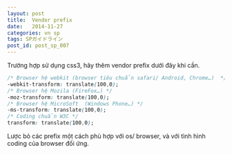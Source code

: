 ```yaml
---
layout: post
title:  Vendor prefix
date:   2014-11-27
categories: vn sp
tags: SPガイドライン
post_id: post_sp_007
---
```

Trường hợp sử dụng css3, hãy thêm vendor prefix dưới đây khi cần.

```css
/* Browser hệ webkit (browser tiêu chuẩn safari/ Android, Chrome…)  */
-webkit-transform: translate(100,0);
/* Browser hệ Mozila (FireFox…) */
-moz-transform: translate(100,0);
/* Browser hệ MicroSoft  (Windows Phone…) */
-ms-transform: translate(100,0);
/* Coding chuẩn W3C */
transform: translate(100,0);
```

Lược bỏ các prefix một cách phù hợp với os/ browser, và với tình hình coding của browser đối ứng.
